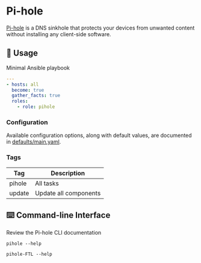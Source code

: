# Pi-hole

[Pi-hole](https://pi-hole.net) is a DNS sinkhole that protects your devices from unwanted content without installing any client-side software.

## 🚀 Usage

Minimal Ansible playbook

```yaml
---
- hosts: all
  become: true
  gather_facts: true
  roles:
    - role: pihole
```

### Configuration

Available configuration options, along with default values, are documented in [defaults/main.yaml](defaults/main.yaml).

### Tags

| Tag | Description |
| --- | ----------- |
| pihole   | All tasks |
| update   | Update all components |

## ⌨️ Command-line Interface

Review the Pi-hole CLI documentation

```shell
pihole --help
```

```shell
pihole-FTL --help
```